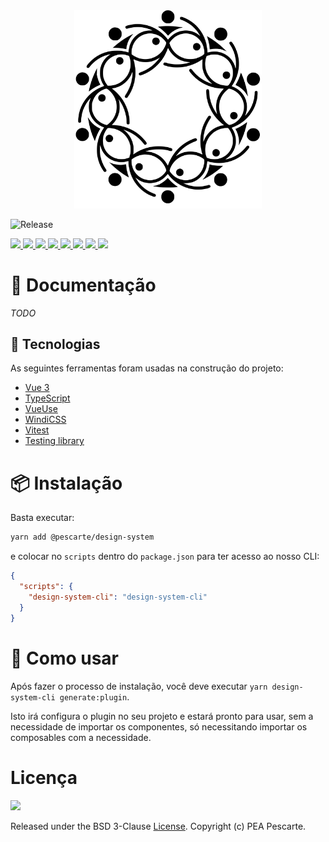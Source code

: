 <div align="center">
  <img style="width: 300px" src="./public/logo.svg" />
</div>


![Release](https://github.com/peapescarte/design-system/actions/workflows/release.yml/badge.svg)


<div style="flex">
  <a href="https://npm.im/@pescarte/design-system" target="_blank">
    <img src="https://img.shields.io/npm/v/@pescarte/design-system.svg" />
  </a>

  <a href="https://npm.im/@pescarte/design-system" target="_blank">
    <img src="https://img.shields.io/npm/types/@pescarte/design-system.svg" />
  </a>

  <a href="https://npm.im/@pescarte/design-system" target="_blank">
    <img src="https://badgen.net/badge/node/v16.17/74b758?icon=npm" />
  </a>

  <a href="https://npm.im/@pescarte/design-system" target="_blank">
    <img src="https://badgen.net/badge/typescript/v4.6.3/1081c2?icon=typescript" />
  </a>

  <a href="https://npm.im/@pescarte/design-system" target="_blank">
    <img src="https://badgen.net/badge/vue.js/v3.2.40/42b883" />
  </a>

  <a href="https://bundlephobia.com/result?p=@pescarte/design-system" target="_blank">
    <img src="https://badgen.net/bundlephobia/min/@pescarte/design-system" />
  </a>

  <a href="https://bundlephobia.com/result?p=@pescarte/design-system" target="_blank">
    <img src="https://badgen.net/bundlephobia/minzip/@pescarte/design-system" />
  </a>

  <a href="https://bundlephobia.com/result?p=@pescarte/design-system" target="_blank">
    <img src="https://badgen.net/bundlephobia/tree-shaking/@pescarte/design-system" />
  </a>
</div>

# 📝 Documentação

_TODO_

## 🔨 Tecnologias

As seguintes ferramentas foram usadas na construção do projeto:

- [Vue 3](https://vuejs.org/)
- [TypeScript](https://www.typescriptlang.org/docs/handbook/2/basic-types.html)
- [VueUse](https://vueuse.org/)
- [WindiCSS](https://windicss.org/)
- [Vitest](https://vitest.dev/)
- [Testing library](https://testing-library.com/docs/)

# 📦️ Instalação

Basta executar:
```bash dark
yarn add @pescarte/design-system
```

e colocar no `scripts` dentro do `package.json` para ter acesso ao nosso CLI:

```json dark
{
  "scripts": {
    "design-system-cli": "design-system-cli"
  }
}
```

# 👷 Como usar

Após fazer o processo de instalação, você deve executar `yarn design-system-cli generate:plugin`.

Isto irá configura o plugin no seu projeto e estará pronto para usar, sem a necessidade de importar os componentes, só necessitando importar os composables com a necessidade.

# Licença

<a href="https://opensource.org/licenses/BSD-3-Clause"><img src="https://img.shields.io/npm/l/buefy.svg?logo=github" /></a>

Released under the BSD 3-Clause [License](LICENSE). Copyright (c) PEA Pescarte.
